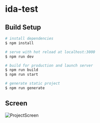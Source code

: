 # ida-test

## Build Setup

```bash
# install dependencies
$ npm install

# serve with hot reload at localhost:3000
$ npm run dev

# build for production and launch server
$ npm run build
$ npm run start

# generate static project
$ npm run generate
```

## Screen 

![ProjectScreen](https://sun9-45.userapi.com/impf/OnsuV2dbqh3EIalkCX_SOToM4h08wK0utjut-Q/RctmX6pSbFg.jpg?size=1242x674&quality=96&proxy=1&sign=46b6e4b9cfb1c9c2c14b0c1c95864d88)
